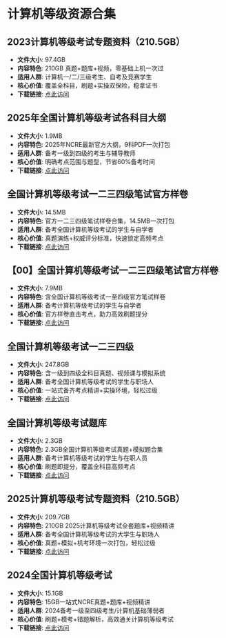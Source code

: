 <!-- CATEGORY: 数字技能与教程/编程与技术 -->

# 计算机等级资源合集

## 2023计算机等级考试专题资料（210.5GB）
- **文件大小**: 97.4GB
- **内容特色**: 210GB 真题+题库+视频，零基础上机一次过
- **适用人群**: 计算机一/二/三级考生、自考及竞赛学生
- **核心价值**: 覆盖全科目，刷题+实操双保险，稳拿证书
- **下载链接**: [点此访问](https://pan.quark.cn/s/ed3da59a56bd)

## 2025年全国计算机等级考试各科目大纲
- **文件大小**: 1.9MB
- **内容特色**: 2025年NCRE最新官方大纲，9科PDF一次打包
- **适用人群**: 备考一级到四级的考生与辅导教师
- **核心价值**: 明确考点范围与题型，节省60%备考时间
- **下载链接**: [点此访问](https://pan.quark.cn/s/c01a3612344b)

## 全国计算机等级考试一二三四级笔试官方样卷
- **文件大小**: 14.5MB
- **内容特色**: 官方一二三四级笔试样卷合集，14.5MB一次打包
- **适用人群**: 备考全国计算机等级考试的学生与自学者
- **核心价值**: 真题演练+权威评分标准，快速锁定高频考点
- **下载链接**: [点此访问](https://pan.quark.cn/s/3812130d99ff)

## 【00】全国计算机等级考试一二三四级笔试官方样卷
- **文件大小**: 7.9MB
- **内容特色**: 含全国计算机等级考试一至四级官方笔试样卷
- **适用人群**: 备考计算机等级考试的学生与自学者
- **核心价值**: 官方样卷直击考点，助力高效刷题提分
- **下载链接**: [点此访问](https://pan.quark.cn/s/f98c7be87c02)

## 全国计算机等级考试一二三四级
- **文件大小**: 247.8GB
- **内容特色**: 含一级到四级全科目真题、视频课与模拟系统
- **适用人群**: 备考全国计算机等级考试的学生与职场人
- **核心价值**: 一站式备齐考点精讲+实操环境，轻松过级
- **下载链接**: [点此访问](https://pan.quark.cn/s/a7f108bf657c)

## 全国计算机等级考试题库
- **文件大小**: 2.3GB
- **内容特色**: 2.3GB全国计算机等级考试真题+模拟题合集
- **适用人群**: 备考计算机等级考试的学生与在职人员
- **核心价值**: 刷题即提分，覆盖全科目高频考点
- **下载链接**: [点此访问](https://pan.quark.cn/s/e99dbb7e241b)

## 2025计算机等级考试专题资料（210.5GB）
- **文件大小**: 209.7GB
- **内容特色**: 210GB 2025计算机等级考试全套题库+视频精讲
- **适用人群**: 备考全国计算机等级考试的大学生与职场人
- **核心价值**: 真题+模拟+机考环境一次打包，轻松过级
- **下载链接**: [点此访问](https://pan.quark.cn/s/a80e47e32856)

## 2024全国计算机等级考试
- **文件大小**: 15.1GB
- **内容特色**: 15GB一站式NCRE真题+题库+视频精讲
- **适用人群**: 2024备考一级至四级考生/计算机基础薄弱者
- **核心价值**: 刷题+模考+错题解析，高效通关计算机等级考试
- **下载链接**: [点此访问](https://pan.quark.cn/s/16c84ad033a6)
